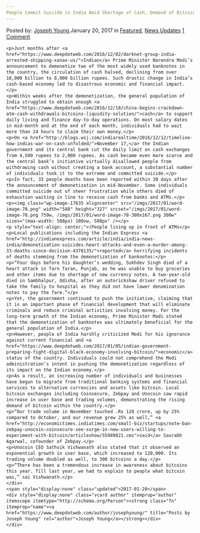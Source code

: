 ```yaml
---
People Commit Suicide in India Amid Shortage of Cash, Demand of Bitcoin Goes up
---
```

<article class="post-listing post-17622 post type-post status-publish format-standard has-post-thumbnail hentry 
    <div class="post-inner">
        <span>Posted by: <a href="https://www.deepdotweb.com/author/josephyoung/" title="">Joseph Young </a></span>
    <span>January 20, 2017</span>
    <span>in <a href="https://www.deepdotweb.com/category/deepdot-news/" rel="category tag">Featured</a>, <a href="https://www.deepdotweb.com/category/news-updates/" rel="category tag">News Updates</a></span>
    <span><a href="https://www.deepdotweb.com/2017/01/20/people-commit-suicide-in-india-amid-shortage-of-cash-deman/#comments">1 Comment</a></span>
    </p>
    <div class="clear"></div>
    
    <p>Just months after <a href="https://www.deepdotweb.com/2016/12/02/darknet-group-india-arrested-shipping-xanax-us/">Indian</a> Prime Minister Narendra Modi’s announcement to demonetize two of the most widely used banknotes in the country, the circulation of cash halved, declining from over 18,000 billion to 8,000 billion rupees. Such drastic change in India’s cash-based economy led to disastrous economic and financial impact.</p>
    <p>Within weeks after the demonetization, the general population of India struggled to obtain enough <a href="https://www.deepdotweb.com/2016/12/18/china-begins-crackdown-atm-cash-withdrawals-bitcoins-liquidity-solution/">cash</a> to support daily living and finance day-to-day operations. On most salary dates in mid-month and at the end of each month, individuals had to wait more than 24 hours to claim their own money.</p>
    <p>On <a href="http://blogs.wsj.com/indiarealtime/2016/12/12/timeline-how-indias-war-on-cash-unfolded/">November 17,</a> the Indian government and its central bank cut the daily limit on cash exchanges from 4,500 rupees to 2,000 rupees. As cash became even more scarce and the central bank’s initiative virtually disallowed people from withdrawing cash without creating a bank account, a substantial number of individuals took it to the extreme and committed suicide.</p>
    <p>In fact, 33 people deaths have been reported within 30 days after the announcement of demonetization in mid-November. Some individuals committed suicide out of sheer frustration while others died of exhaustion waiting in line to receive cash from banks and ATMs.</p>
    <p><img class="wp-image-17635 aligncenter" src="/imgs/2017/01/word-image-78.png" width="588" height="327" srcset="/imgs/2017/01/word-image-78.png 759w, /imgs/2017/01/word-image-78-300x167.png 300w" sizes="(max-width: 588px) 100vw, 588px" /></p>
    <p style="text-align: center;">(People lining up in front of ATMs</p>
    <p>Local publications including the Indian Express <a href="http://indianexpress.com/article/india/india-news-india/demonetisation-suicides-heart-attacks-and-even-a-murder-among-33-deaths-since-decision-4378135/">reported</a> horrifying incidents of deaths stemming from the demonetization of banknotes:</p>
    <p>“Four days before his daughter’s wedding, Sukhdev Singh died of a heart attack in Tarn Taran, Punjab, as he was unable to buy groceries and other items due to shortage of new currency notes. A two-year-old died in Sambhalpur, Odisha, after an autorickshaw driver refused to take the family to hospital as they did not have lower denomination notes to pay the fare.”</p>
    <p>Yet, the government continued to push the initiative, claiming that it is an important phase of financial development that will eliminate criminals and reduce criminal activities involving money. For the long-term growth of the Indian economy, Prime Minister Modi stated that the demonetization of banknotes was ultimately beneficial for the general population of India.</p>
    <p>However, people of India harshly criticized Modi for his ignorance against current financial and <a href="https://www.deepdotweb.com/2017/01/05/indian-government-preparing-fight-digital-black-economy-involving-bitcoin/">economic</a> status of the country. Individuals could not comprehend the Modi administration’s intent in pushing the demonetization regardless of its impact on the Indian economy.</p>
    <p>As a result, an increasing number of individuals and businesses have begun to migrate from traditional banking systems and financial services to alternative currencies and assets like bitcoin. Local bitcoin exchanges including Coinsecure, Zebpay and Unocoin saw rapid increase in user base and trading volumes, demonstrating the rising demand of bitcoin within the country.</p>
    <p>“Our trade volume in November touched .Rs 120 crore, up by 25% compared to October, and our revenue grew 25% as well,” <a href="http://economictimes.indiatimes.com/small-biz/startups/note-ban-zebpay-unocoin-coinsecure-see-surge-in-new-users-willing-to-experiment-with-bitcoin/articleshow/55989821.cms">said</a> Saurabh Agarwal, cofounder of Zebpay.</p>
    <p>Unocoin CEO Sathvik Vishwanath also stated that it observed an exponential growth in user base, which increased to 120,000. Its trading volume doubled as well, to 300 bitcoins a day.</p>
    <p>“There has been a tremendous increase in awareness about bitcoins this year. Till last year, we had to explain to people what bitcoin was,” sai Vishwanath.</p>
    </div>
    <span style="display:none" class="updated">2017-01-20</span>
    <div style="display:none" class="vcard author" itemprop="author" itemscope itemtype="http://schema.org/Person"><strong class="fn" itemprop="name"><a href="https://www.deepdotweb.com/author/josephyoung/" title="Posts by Joseph Young" rel="author">Joseph Young</a></strong></div>
    </div>
</article>


